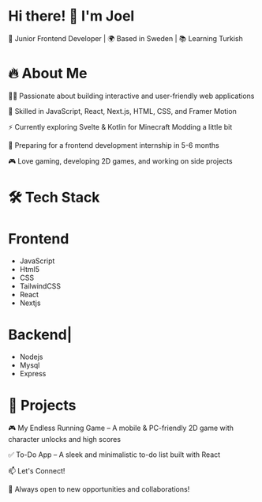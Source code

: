 # Hi there! 👋 I'm Joel

 🚀 Junior Frontend Developer | 🌍 Based in Sweden | 📚 Learning Turkish

# 🔥 About Me

👨‍💻 Passionate about building interactive and user-friendly web applications

🎨 Skilled in JavaScript, React, Next.js, HTML, CSS, and Framer Motion

⚡ Currently exploring Svelte & Kotlin for Minecraft Modding a little bit

📅 Preparing for a frontend development internship in 5-6 months

 🎮 Love gaming, developing 2D games, and working on side projects

# 🛠️ Tech Stack
# Frontend
- JavaScript
- Html5
- CSS 
- TailwindCSS
- React
- Nextjs
# Backend|  
- Nodejs 
- Mysql 
- Express

# 📌 Projects

🎮 My Endless Running Game – A mobile & PC-friendly 2D game with character unlocks and high scores

✅ To-Do App – A sleek and minimalistic to-do list built with React

📫 Let's Connect!



🚀 Always open to new opportunities and collaborations!
